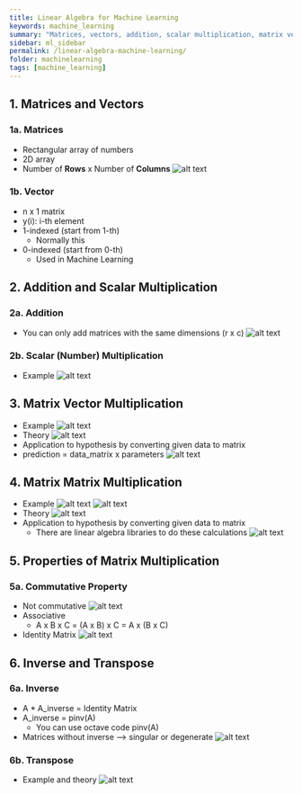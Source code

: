 ```yaml
---
title: Linear Algebra for Machine Learning
keywords: machine_learning
summary: "Matrices, vectors, addition, scalar multiplication, matrix vector multiplication, matrix matrix multiplication, properties of matrix multiplication, inverse matrix and transposing matrices."
sidebar: ml_sidebar
permalink: /linear-algebra-machine-learning/
folder: machinelearning
tags: [machine_learning]
---
```


## 1. Matrices and Vectors

### 1a. Matrices
- Rectangular array of numbers
- 2D array
- Number of **Rows** x Number of **Columns**
![alt text](https://raw.githubusercontent.com/ritchieng/machine-learning-stanford/master/w1_linear_regression_one_variable/matrices.png)

### 1b. Vector
- n x 1 matrix
- y(i): i-th element
- 1-indexed (start from 1-th)
    - Normally this
- 0-indexed (start from 0-th)
    - Used in Machine Learning

## 2. Addition and Scalar Multiplication

### 2a. Addition
- You can only add matrices with the same dimensions (r x c)
![alt text](https://raw.githubusercontent.com/ritchieng/machine-learning-stanford/master/w1_linear_regression_one_variable/matrices_add.png)

### 2b. Scalar (Number) Multiplication
- Example
![alt text](https://raw.githubusercontent.com/ritchieng/machine-learning-stanford/master/w1_linear_regression_one_variable/matrices_scalar_multiply.png)

## 3. Matrix Vector Multiplication
- Example
![alt text](https://raw.githubusercontent.com/ritchieng/machine-learning-stanford/master/w1_linear_regression_one_variable/matrices_vector_multiply.png)
- Theory
![alt text](https://raw.githubusercontent.com/ritchieng/machine-learning-stanford/master/w1_linear_regression_one_variable/matrices_vector_multiply2.png)
- Application to hypothesis by converting given data to matrix
- prediction = data_matrix x parameters
![alt text](https://raw.githubusercontent.com/ritchieng/machine-learning-stanford/master/w1_linear_regression_one_variable/matrices_vector_multiply_convert.png)

## 4. Matrix Matrix Multiplication
- Example
![alt text](https://raw.githubusercontent.com/ritchieng/machine-learning-stanford/master/w1_linear_regression_one_variable/matrix_matrix.png)
![alt text](https://raw.githubusercontent.com/ritchieng/machine-learning-stanford/master/w1_linear_regression_one_variable/matrix_matrix3.png)
- Theory
![alt text](https://raw.githubusercontent.com/ritchieng/machine-learning-stanford/master/w1_linear_regression_one_variable/matrix_matrix2.png)
- Application to hypothesis by converting given data to matrix
    - There are linear algebra libraries to do these calculations
![alt text](https://raw.githubusercontent.com/ritchieng/machine-learning-stanford/master/w1_linear_regression_one_variable/matrix_matrix4.png)

## 5. Properties of Matrix Multiplication

### 5a. Commutative Property
- Not commutative
![alt text](https://raw.githubusercontent.com/ritchieng/machine-learning-stanford/master/w1_linear_regression_one_variable/commutative.png)
- Associative
    - A x B x C = (A x B) x C = A x (B x C)
- Identity Matrix
![alt text](https://raw.githubusercontent.com/ritchieng/machine-learning-stanford/master/w1_linear_regression_one_variable/matrix_properties.png)

## 6. Inverse and Transpose

### 6a. Inverse
- A * A_inverse = Identity Matrix
- A_inverse = pinv(A)
    - You can use octave code pinv(A)
- Matrices without inverse --> singular or degenerate
![alt text](https://raw.githubusercontent.com/ritchieng/machine-learning-stanford/master/w1_linear_regression_one_variable/inverse.png)

### 6b. Transpose
- Example and theory
![alt text](https://raw.githubusercontent.com/ritchieng/machine-learning-stanford/master/w1_linear_regression_one_variable/transpose.png)
